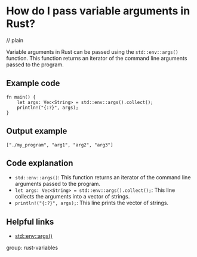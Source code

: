 # How do I pass variable arguments in Rust?
// plain

Variable arguments in Rust can be passed using the `std::env::args()` function. This function returns an iterator of the command line arguments passed to the program.

## Example code

```
fn main() {
    let args: Vec<String> = std::env::args().collect();
    println!("{:?}", args);
}
```

## Output example

```
["./my_program", "arg1", "arg2", "arg3"]
```

## Code explanation

- `std::env::args()`: This function returns an iterator of the command line arguments passed to the program.
- `let args: Vec<String> = std::env::args().collect();`: This line collects the arguments into a vector of strings.
- `println!("{:?}", args);`: This line prints the vector of strings.

## Helpful links
- [std::env::args()](https://doc.rust-lang.org/std/env/fn.args.html)

group: rust-variables